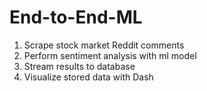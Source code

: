 # End-to-End-ML

1. Scrape stock market Reddit comments 
2. Perform sentiment analysis with ml model
3. Stream results to database
4. Visualize stored data with Dash
